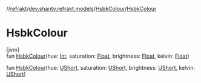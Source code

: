 //[refrakt](../../../index.md)/[dev.shanty.refrakt.models](../index.md)/[HsbkColour](index.md)/[HsbkColour](-hsbk-colour.md)

# HsbkColour

[jvm]\
fun [HsbkColour](-hsbk-colour.md)(hue: [Int](https://kotlinlang.org/api/latest/jvm/stdlib/kotlin/-int/index.html), saturation: [Float](https://kotlinlang.org/api/latest/jvm/stdlib/kotlin/-float/index.html), brightness: [Float](https://kotlinlang.org/api/latest/jvm/stdlib/kotlin/-float/index.html), kelvin: [Float](https://kotlinlang.org/api/latest/jvm/stdlib/kotlin/-float/index.html))

fun [HsbkColour](-hsbk-colour.md)(hue: [UShort](https://kotlinlang.org/api/latest/jvm/stdlib/kotlin/-u-short/index.html), saturation: [UShort](https://kotlinlang.org/api/latest/jvm/stdlib/kotlin/-u-short/index.html), brightness: [UShort](https://kotlinlang.org/api/latest/jvm/stdlib/kotlin/-u-short/index.html), kelvin: [UShort](https://kotlinlang.org/api/latest/jvm/stdlib/kotlin/-u-short/index.html))
